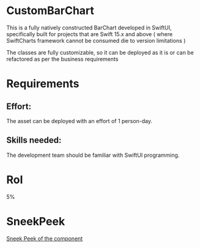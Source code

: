 # CustomBarChart
 
This is a fully natively constructed BarChart developed in SwiftUI, specifically built for projects that are Swift 15.x and above ( where SwiftCharts framework cannot be consumed die to version limitations )

The classes are fully customizable, so it can be deployed as it is or can be refactored as per the business requirements


# Requirements 
## Effort:

The asset can be deployed with an effort of 1 person-day.

## Skills needed:

The development team should be familiar with SwiftUI programming.

# RoI
5%


# SneekPeek
[Sneek Peek of the component](https://github.com/DebaChakIBM/CustomBarChart/blob/main/CustomBarChart/Gifs/Video_GIFs.gif)
